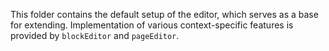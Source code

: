 This folder contains the default setup of the editor, which serves as a base for extending.
Implementation of various context-specific features is provided by `blockEditor` and `pageEditor`. 
